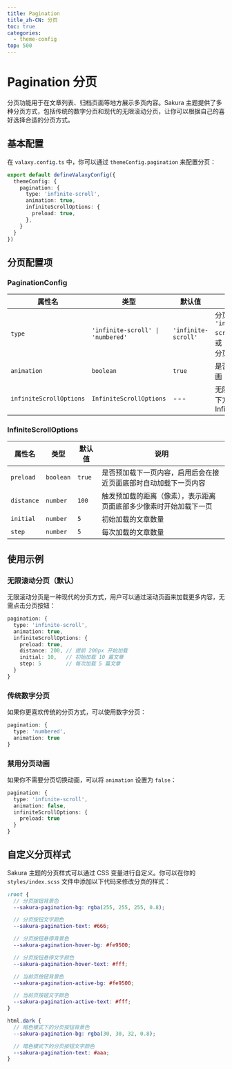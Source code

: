 ```yaml
---
title: Pagination
title_zh-CN: 分页
toc: true
categories:
  - theme-config
top: 500
---
```


# Pagination 分页

分页功能用于在文章列表、归档页面等地方展示多页内容。Sakura 主题提供了多种分页方式，包括传统的数字分页和现代的无限滚动分页，让你可以根据自己的喜好选择合适的分页方式。

## 基本配置

在 `valaxy.config.ts` 中，你可以通过 `themeConfig.pagination` 来配置分页：

```ts
export default defineValaxyConfig({
  themeConfig: {
    pagination: {
      type: 'infinite-scroll',
      animation: true,
      infiniteScrollOptions: {
        preload: true,
      },
    }
  }
})
```

## 分页配置项

### **PaginationConfig**

| 属性名                  | 类型                              | 默认值              | 说明                                                                      |
| ----------------------- | --------------------------------- | ------------------- | ------------------------------------------------------------------------- |
| `type`                  | `'infinite-scroll' \| 'numbered'` | `'infinite-scroll'` | 分页类型，可选 `'infinite-scroll'`（无限滚动）或 `'numbered'`（数字分页） |
| `animation`             | `boolean`                         | `true`              | 是否启用分页切换动画                                                      |
| `infiniteScrollOptions` | `InfiniteScrollOptions`           | ---                 | 无限滚动选项，详见下方 InfiniteScrollOptions                              |

### **InfiniteScrollOptions**

| 属性名     | 类型      | 默认值 | 说明                                                               |
| ---------- | --------- | ------ | ------------------------------------------------------------------ |
| `preload`  | `boolean` | `true` | 是否预加载下一页内容，启用后会在接近页面底部时自动加载下一页内容   |
| `distance` | `number`  | `100`  | 触发预加载的距离（像素），表示距离页面底部多少像素时开始加载下一页 |
| `initial`  | `number`  | `5`    | 初始加载的文章数量                                                 |
| `step`     | `number`  | `5`    | 每次加载的文章数量                                                 |

## 使用示例

### 无限滚动分页（默认）

无限滚动分页是一种现代的分页方式，用户可以通过滚动页面来加载更多内容，无需点击分页按钮：

```ts
pagination: {
  type: 'infinite-scroll',
  animation: true,
  infiniteScrollOptions: {
    preload: true,
    distance: 200, // 提前 200px 开始加载
    initial: 10,   // 初始加载 10 篇文章
    step: 5        // 每次加载 5 篇文章
  }
}
```

### 传统数字分页

如果你更喜欢传统的分页方式，可以使用数字分页：

```ts
pagination: {
  type: 'numbered',
  animation: true
}
```

### 禁用分页动画

如果你不需要分页切换动画，可以将 `animation` 设置为 `false`：

```ts
pagination: {
  type: 'infinite-scroll',
  animation: false,
  infiniteScrollOptions: {
    preload: true
  }
}
```

## 自定义分页样式

Sakura 主题的分页样式可以通过 CSS 变量进行自定义。你可以在你的 `styles/index.scss` 文件中添加以下代码来修改分页的样式：

```scss
:root {
  // 分页按钮背景色
  --sakura-pagination-bg: rgba(255, 255, 255, 0.8);

  // 分页按钮文字颜色
  --sakura-pagination-text: #666;

  // 分页按钮悬停背景色
  --sakura-pagination-hover-bg: #fe9500;

  // 分页按钮悬停文字颜色
  --sakura-pagination-hover-text: #fff;

  // 当前页按钮背景色
  --sakura-pagination-active-bg: #fe9500;

  // 当前页按钮文字颜色
  --sakura-pagination-active-text: #fff;
}

html.dark {
  // 暗色模式下的分页按钮背景色
  --sakura-pagination-bg: rgba(30, 30, 32, 0.8);

  // 暗色模式下的分页按钮文字颜色
  --sakura-pagination-text: #aaa;
}
```
